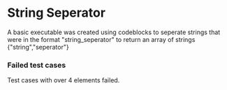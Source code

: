 # String Seperator
A basic executable was created using codeblocks to seperate strings that were in the format "string_seperator" to return an array of strings {"string","seperator"}
### Failed test cases
Test cases with over 4 elements failed.
